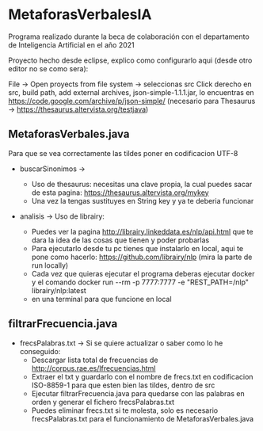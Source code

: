 # MetaforasVerbalesIA
Programa realizado durante la beca de colaboración con el departamento de Inteligencia Artificial en el año 2021

Proyecto hecho desde eclipse, explico como configurarlo aqui (desde otro editor no se como sera):

File -> Open proyects from file system -> seleccionas src
Click derecho en src, build path, add external archives, json-simple-1.1.1.jar, lo encuentras en https://code.google.com/archive/p/json-simple/
(necesario para Thesaurus -> https://thesaurus.altervista.org/testjava)


## MetaforasVerbales.java 

Para que se vea correctamente las tildes poner en codificacion UTF-8


* buscarSinonimos -> 
	* Uso de thesaurus: necesitas una clave propia, la cual puedes sacar de esta pagina: https://thesaurus.altervista.org/mykey
	* Una vez la tengas sustituyes en String key y ya te deberia funcionar


* analisis -> Uso de librairy:
	 * Puedes ver la pagina http://librairy.linkeddata.es/nlp/api.html que te dara la idea de las cosas que tienen y poder probarlas
	 * Para ejecutarlo desde tu pc tienes que instalarlo en local, aqui te pone como hacerlo: https://github.com/librairy/nlp (mira la parte de run locally)
	 * Cada vez que quieras ejecutar el programa deberas ejecutar docker y el comando docker run --rm -p 7777:7777 -e "REST_PATH=/nlp" librairy/nlp:latest
	 * en una terminal para que funcione en local
	 
   
   
## filtrarFrecuencia.java
	 
* frecsPalabras.txt -> Si se quiere actualizar o saber como lo he conseguido:
	* Descargar lista total de frecuencias de http://corpus.rae.es/lfrecuencias.html
	* Extraer el txt y guardarlo con el nombre de frecs.txt en codificacion ISO-8859-1 para que esten bien las tildes, dentro de src
	* Ejecutar filtrarFrecuencia.java para quedarse con las palabras en orden y generar el fichero frecsPalabras.txt 
	* Puedes eliminar frecs.txt si te molesta, solo es necesario frecsPalabras.txt para el funcionamiento de MetaforasVerbales.java
